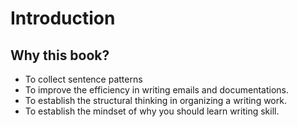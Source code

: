 # Introduction

## Why this book?

* To collect sentence patterns
* To improve the efficiency in writing emails and documentations.
* To establish the structural thinking in organizing a writing work.
* To establish the mindset of why you should learn writing skill.

## 

